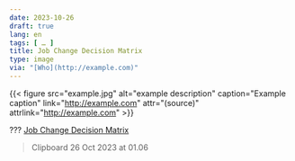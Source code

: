 ```yaml
---
date: 2023-10-26
draft: true
lang: en
tags: [ … ]
title: Job Change Decision Matrix
type: image
via: "[Who](http://example.com)"
---
```


{{< figure src="example.jpg" alt="example description" caption="Example caption" link="http://example.com" attr="(source)" attrlink="http://example.com" >}}

??? [Job Change Decision Matrix](https://www.linkedin.com/pulse/job-change-decision-matrix-maneesha-jha-thakur/)

> Clipboard 26 Oct 2023 at 01.06
